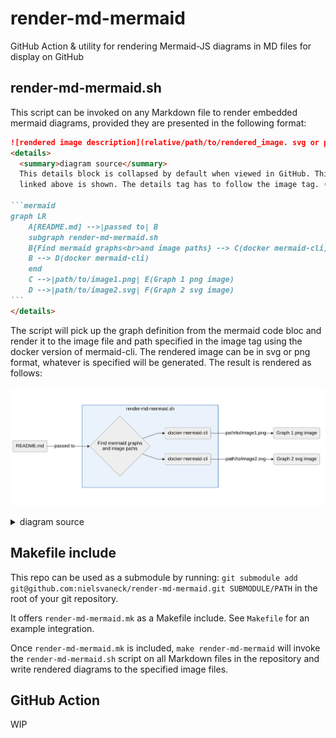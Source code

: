 # render-md-mermaid

GitHub Action & utility for rendering Mermaid-JS diagrams in MD files for display on GitHub

## render-md-mermaid.sh

This script can be invoked on any Markdown file to render embedded mermaid diagrams, provided they are presented in the following format:

~~~markdown
![rendered image description](relative/path/to/rendered_image. svg or png )
<details>
  <summary>diagram source</summary>
  This details block is collapsed by default when viewed in GitHub. This hides the mermaid graph definition, while the rendered image
  linked above is shown. The details tag has to follow the image tag. (newlines allowed)

```mermaid
graph LR
    A[README.md] -->|passed to| B
    subgraph render-md-mermaid.sh
    B{Find mermaid graphs<br>and image paths} --> C(docker mermaid-cli)
    B --> D(docker mermaid-cli)
    end
    C -->|path/to/image1.png| E(Graph 1 png image)
    D -->|path/to/image2.svg| F(Graph 2 svg image)
```
</details>
~~~

The script will pick up the graph definition from the mermaid code bloc and render it to the image file and path specified in the
image tag using the docker version of mermaid-cli. The rendered image can be in svg or png format, whatever is specified will be generated. The result is rendered as follows:

![rendered image description](relative/path/to/rendered_image.png)
<details>
  <summary>diagram source</summary>
  This details block is collapsed by default when viewed in GitHub. This hides the mermaid graph definition, while the rendered image
  linked above is shown. The details tag has to follow the image tag. (newlines allowed)

```mermaid
graph LR
    A[README.md] -->|passed to| B
    subgraph render-md-mermaid.sh
    B{Find mermaid graphs<br>and image paths} --> C(docker mermaid-cli)
    B --> D(docker mermaid-cli)
    end
    C -->|path/to/image1.png| E(Graph 1 png image)
    D -->|path/to/image2.svg| F(Graph 2 svg image)
```

</details>

## Makefile include

This repo can be used as a submodule by running: `git submodule add git@github.com:nielsvaneck/render-md-mermaid.git SUBMODULE/PATH` in the root of your git repository.

It offers `render-md-mermaid.mk` as a Makefile include. See `Makefile` for an example integration.

Once `render-md-mermaid.mk` is included, `make render-md-mermaid` will invoke the `render-md-mermaid.sh` script on all Markdown files in the repository and write rendered diagrams to the specified image files.

## GitHub Action

WIP
